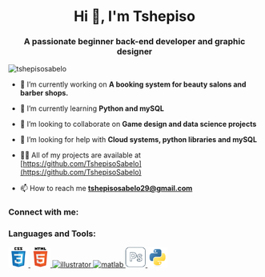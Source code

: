 <h1 align="center">Hi 👋, I'm Tshepiso</h1>
<h3 align="center">A passionate beginner back-end developer and graphic designer</h3>

<p align="left"> <img src="https://komarev.com/ghpvc/?username=tshepisosabelo&label=Profile%20views&color=0e75b6&style=flat" alt="tshepisosabelo" /> </p>

- 🔭 I’m currently working on **A booking system for beauty salons and barber shops.**

- 🌱 I’m currently learning **Python and mySQL**

- 👯 I’m looking to collaborate on **Game design and data science projects**

- 🤝 I’m looking for help with **Cloud systems, python libraries and mySQL**

- 👨‍💻 All of my projects are available at [https://github.com/TshepisoSabelo](https://github.com/TshepisoSabelo)

- 📫 How to reach me **tshepisosabelo29@gmail.com**

<h3 align="left">Connect with me:</h3>
<p align="left">
</p>

<h3 align="left">Languages and Tools:</h3>
<p align="left"> <a href="https://www.w3schools.com/css/" target="_blank" rel="noreferrer"> <img src="https://raw.githubusercontent.com/devicons/devicon/master/icons/css3/css3-original-wordmark.svg" alt="css3" width="40" height="40"/> </a> <a href="https://www.w3.org/html/" target="_blank" rel="noreferrer"> <img src="https://raw.githubusercontent.com/devicons/devicon/master/icons/html5/html5-original-wordmark.svg" alt="html5" width="40" height="40"/> </a> <a href="https://www.adobe.com/in/products/illustrator.html" target="_blank" rel="noreferrer"> <img src="https://www.vectorlogo.zone/logos/adobe_illustrator/adobe_illustrator-icon.svg" alt="illustrator" width="40" height="40"/> </a> <a href="https://www.mathworks.com/" target="_blank" rel="noreferrer"> <img src="https://upload.wikimedia.org/wikipedia/commons/2/21/Matlab_Logo.png" alt="matlab" width="40" height="40"/> </a> <a href="https://www.photoshop.com/en" target="_blank" rel="noreferrer"> <img src="https://raw.githubusercontent.com/devicons/devicon/master/icons/photoshop/photoshop-line.svg" alt="photoshop" width="40" height="40"/> </a> <a href="https://www.python.org" target="_blank" rel="noreferrer"> <img src="https://raw.githubusercontent.com/devicons/devicon/master/icons/python/python-original.svg" alt="python" width="40" height="40"/> </a> </p>
